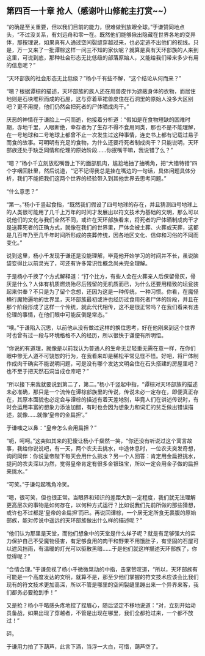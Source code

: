 ## 第四百一十章 抢人（感谢叶山修舵主打赏~~）
“的确是至关重要，但以我们目前的能力，很难做到放眼全球。”于谦赞同地点头，“不过没关系，有刘远舟和零一在。既然他们能够揪出隐藏在世界各地的变异体，那按理说，如果真有人通过空间裂缝穿越过来，也必定逃不出他们的视线。只是，万一又来了一批谭棕这样一问三不知的家伙呢？就算是真有天环部族的人来到这里，可说到底，那种社会形态无比低级的部落原始人，又能给我们带来多少有用的信息呢？”

“天环部族的社会形态无比低级？”杨小千有些不解，“这个结论从何而来？”

“嗯？根据谭棕的描述，天环部族的族人还在用兽皮作为遮蔽身体的衣物，而居住地则是石块堆积而成的石屋，这与穿着草裙兽皮住在石洞里的原始人没多大区别吧？更不用提，他们仍然会把死者的尸体晒成肉干。”

厌恶的神情在于谦脸上一闪而逝，他接着分析道：“假如是在食物短缺的困难时期，赤地千里，人眼断绝，幸存者为了生存不得不食用同类，那也不是不能理解，在一号地球和二号地球上都曾不止一次发生过这种事情，连史书上都有记载过易子而食的故事。可明明有充足的食物，为什么还要将死者制成肉干？只能说明，天环部族还处于缺乏同情和伦理的原始阶段……你抿嘴干嘛，我说错了么？”

“嗯？”杨小千立刻放松嘴唇上下的面部肌肉，尴尬地抽了抽嘴角，把“大错特错”四个字咽回肚里，然后说道，“记不记得我总是挂在嘴边的一句话，具体问题具体分析，我们不能把我们这两个世界的经验带入到其他世界去思考问题。”

“什么意思？”

“第一。”杨小千竖起食指，“既然我们假设了四号地球的存在，并且猜测四号地球上的人类很可能用了几千上万年的时间才发展出以符文技术为基础的文明，那么可以说他们的文化与我们全然不同，或许在天环部族看来，将死者的尸体晒制成肉干才是送葬死者的正确方式，就像在我们的世界里，尸体会被土葬、火葬或天葬，这都是几百年乃至几千年时间所形成的丧葬传统，因各地区文化、信仰和习俗的不同而变化。”

说到这里，杨小千发现于谦还是没能理解，毕竟他开始学习的时间并不长，虽说脑袋变得比以前灵光了，可还有许多常识性概念尚未完全理解。

于是杨小千换了个方式解释道：“打个比方，有些人会在火葬亲人后保留骨灰，骨灰是什么？人体有机质燃烧殆尽后残留的无机质而已，为什么还要用精致的坛瓮装起来供奉？不只是为了留个念想，还因为这是一种传统，一种习惯。你看，在魔怪横行魔物遍地的世界里，天环部族最初或许也经历过食用死者尸体的阶段，并且在那个阶段形成了这样一个传统，就此代代相传，这不是很正常吗？在我们看来有违伦理的事情，在他们眼中可能反倒是常态。”

“噢。”于谦陷入沉思，以前他从没有做过这样的换位思考，好在他刚来到这个世界时也曾有过一段与环境格格不入的经历，所以很快于谦便有所明悟。

“你说的有道理，就像是以前我认为普通人的生命无足轻重无需在意一样，在你们眼中惨无人道不可饶恕的行为，在我看来却是稀松平常见怪不怪。好吧，将尸体制作成肉干确实不能说明问题，可是没有哪个发达文明会住在石头搭建的房屋里吧？也不至于把天然石洞当成仓库吧？”

“所以接下来我就要说到第二了，第二。”杨小千竖起中指，“谭棕对天环部族的描述未必准确，那只是一个流传在谭棕部族里的传说，传说未必一定存在，即便真正存在，其原本面貌也必定会与谭棕的描述有着天差地别，毕竟人们在讲述传说时，有时会运用丰富的想象力添油加醋，有时也会因为想象力和词汇的贫乏做出错误描述，就像……就像‘皇帝的金扁担’。”

于谦嗤之以鼻：“皇帝怎么会用扁担？”

“呃，呵呵。”这突如其来的犯傻让杨小千粲然一笑，“你还没有听说过这个寓言故事，我给你说说吧，有一天，两个农夫去挑水，中途休息时，一位农夫突发奇想，询问同伴：你说皇帝陛下每天会用什么挑水？另一个人回答：肯定用金扁担挑水，提问的农夫深以为然，觉得皇帝肯定有很多金银珠宝，所以一定会用金子做的扁担来挑水。”

“可笑。”于谦勾起嘴角冷笑。

“嗯，很可笑，但也很正常。当眼界和知识的差距大到一定程度，我们就无法理解更高层次的事物是如何存在，以何种方式运行？比如说我们先前所做的那些猜想，或许也不过都是‘皇帝的金扁担’而已。再说回谭棕，一个居无定所食无裹腹的原始部族，能对传说中遥远的天环部族做出什么样的描述呢？”

“他们认为那里是天堂，而他们想象中的天堂是什么样子呢？就是有足够强大的实力保护自己不受魔物侵害，有足够食用的肉干和野果不用饿肚子，有坚固的石屋可以遮风挡雨，有温暖的灯光可以驱散黑暗……于是他们就这样描述天环部族了，你觉得呢？”

“合情合理。”于谦忽视了杨小千微微晃动的中指，击掌赞叹道，“所以，天环部族有可能是一个高度发达的文明，就算不是，那至少他们掌握的符文技术应该会比我们现有的符文技术更加高深，所以不管是哪里的空间裂缝里蹦出来一个异界来客，我们都务必要抢到手！”

又是抢？杨小千略感头疼地捏了捏眉心，随后坚定不移地说道：“对，立刻开始动员备战，如果出现了穿越者，不管是出现在哪里，我们全都抢过来，一个都不放过！”

砰。

于谦用力拍了下葫芦，此言下酒，当浮一大白，可惜，葫芦空了。

